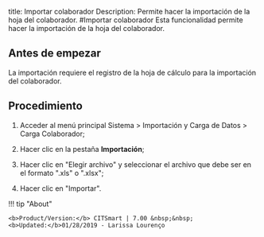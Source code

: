 title:  Importar colaborador 
Description: Permite hacer la importación de la hoja del colaborador. 
#Importar colaborador
Esta funcionalidad permite hacer la importación de la hoja del colaborador.

Antes de empezar
----------------

La importación requiere el registro de la hoja de cálculo para la importación
del colaborador.

Procedimiento
-------------

1.  Acceder al menú principal Sistema \> Importación y Carga de Datos \> Carga
    Colaborador;

2.  Hacer clic en la pestaña **Importación**;

3.  Hacer clic en "Elegir archivo" y seleccionar el archivo que debe ser en el
    formato ".xls" o ".xlsx";

4.  Hacer clic en "Importar".

!!! tip "About"

    <b>Product/Version:</b> CITSmart | 7.00 &nbsp;&nbsp;
    <b>Updated:</b>01/28/2019 - Larissa Lourenço
